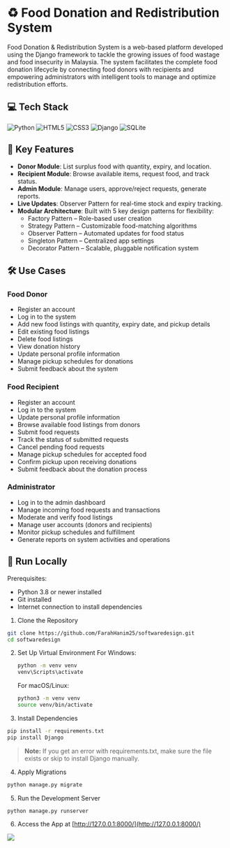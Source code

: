 # ♻️ Food Donation and Redistribution System
Food Donation & Redistribution System is a web-based platform developed using the Django framework to tackle the growing issues of food wastage and food insecurity in Malaysia. The system facilitates the complete food donation lifecycle by connecting food donors with recipients and empowering administrators with intelligent tools to manage and optimize redistribution efforts.

## 💻 Tech Stack
![Python](https://img.shields.io/badge/python-3670A0?style=for-the-badge&logo=python&logoColor=ffdd54) ![HTML5](https://img.shields.io/badge/html5-%23E34F26.svg?style=for-the-badge&logo=html5&logoColor=white) ![CSS3](https://img.shields.io/badge/css3-%231572B6.svg?style=for-the-badge&logo=css3&logoColor=white) ![Django](https://img.shields.io/badge/django-%23092E20.svg?style=for-the-badge&logo=django&logoColor=white) ![SQLite](https://img.shields.io/badge/sqlite-%2307405e.svg?style=for-the-badge&logo=sqlite&logoColor=white)

## 🧠 Key Features
- **Donor Module**: List surplus food with quantity, expiry, and location.
- **Recipient Module**: Browse available items, request food, and track status.
- **Admin Module**: Manage users, approve/reject requests, generate reports.
- **Live Updates**: Observer Pattern for real-time stock and expiry tracking.
- **Modular Architecture**: Built with 5 key design patterns for flexibility:
  - Factory Pattern – Role-based user creation
  - Strategy Pattern – Customizable food-matching algorithms
  - Observer Pattern – Automated updates for food status
  - Singleton Pattern – Centralized app settings
  - Decorator Pattern – Scalable, pluggable notification system

## 🛠️ Use Cases
### Food Donor
- Register an account  
- Log in to the system  
- Add new food listings with quantity, expiry date, and pickup details  
- Edit existing food listings  
- Delete food listings  
- View donation history  
- Update personal profile information  
- Manage pickup schedules for donations  
- Submit feedback about the system  

### Food Recipient
- Register an account  
- Log in to the system  
- Update personal profile information  
- Browse available food listings from donors  
- Submit food requests  
- Track the status of submitted requests  
- Cancel pending food requests  
- Manage pickup schedules for accepted food  
- Confirm pickup upon receiving donations  
- Submit feedback about the donation process  

### Administrator
- Log in to the admin dashboard  
- Manage incoming food requests and transactions  
- Moderate and verify food listings  
- Manage user accounts (donors and recipients)  
- Monitor pickup schedules and fulfillment
- Generate reports on system activities and operations

## 🚀 Run Locally
Prerequisites:
- Python 3.8 or newer installed
- Git installed
- Internet connection to install dependencies

1. Clone the Repository
```bash
git clone https://github.com/FarahHanim25/softwaredesign.git
cd softwaredesign
```

2. Set Up Virtual Environment
   For Windows:
   ```bash
   python -m venv venv
   venv\Scripts\activate
   ```
   For macOS/Linux:
   ```bash
   python3 -m venv venv
   source venv/bin/activate
   ```

3. Install Dependencies
```bash
pip install -r requirements.txt
pip install Django
```
> **Note:** If you get an error with requirements.txt, make sure the file exists or skip to install Django manually.

4. Apply Migrations
```bash
python manage.py migrate
```

5. Run the Development Server
```bash
python manage.py runserver
```

6. Access the App at [http://127.0.0.1:8000/](http://127.0.0.1:8000/)

[![](https://visitcount.itsvg.in/api?id=imy1l&icon=0&color=0)](https://visitcount.itsvg.in)
